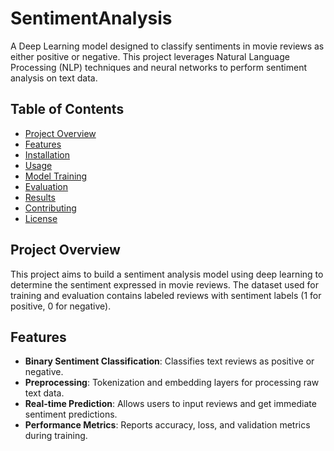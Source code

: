 # SentimentAnalysis


A Deep Learning model designed to classify sentiments in movie reviews as either positive or negative. This project leverages Natural Language Processing (NLP) techniques and neural networks to perform sentiment analysis on text data.

## Table of Contents
- [Project Overview](#project-overview)
- [Features](#features)
- [Installation](#installation)
- [Usage](#usage)
- [Model Training](#model-training)
- [Evaluation](#evaluation)
- [Results](#results)
- [Contributing](#contributing)
- [License](#license)

## Project Overview
This project aims to build a sentiment analysis model using deep learning to determine the sentiment expressed in movie reviews. The dataset used for training and evaluation contains labeled reviews with sentiment labels (1 for positive, 0 for negative).

## Features
- **Binary Sentiment Classification**: Classifies text reviews as positive or negative.
- **Preprocessing**: Tokenization and embedding layers for processing raw text data.
- **Real-time Prediction**: Allows users to input reviews and get immediate sentiment predictions.
- **Performance Metrics**: Reports accuracy, loss, and validation metrics during training.



